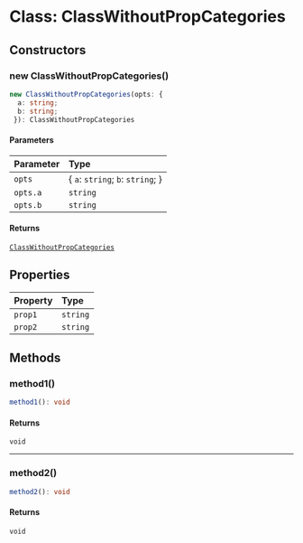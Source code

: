 # Class: ClassWithoutPropCategories

## Constructors

### new ClassWithoutPropCategories()

```ts
new ClassWithoutPropCategories(opts: {
  a: string;
  b: string;
 }): ClassWithoutPropCategories
```

#### Parameters

| Parameter | Type |
| :------ | :------ |
| `opts` | \{ `a`: `string`; `b`: `string`; \} |
| `opts.a` | `string` |
| `opts.b` | `string` |

#### Returns

[`ClassWithoutPropCategories`](ClassWithoutPropCategories.md)

## Properties

| Property | Type |
| :------ | :------ |
| `prop1` | `string` |
| `prop2` | `string` |

## Methods

### method1()

```ts
method1(): void
```

#### Returns

`void`

***

### method2()

```ts
method2(): void
```

#### Returns

`void`
